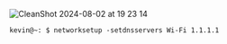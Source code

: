 ![CleanShot 2024-08-02 at 19 23 14](https://github.com/user-attachments/assets/2fec40f7-0520-4082-b034-a8e21e855ed0)


```console
kevin@~: $ networksetup -setdnsservers Wi-Fi 1.1.1.1
```
